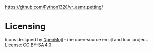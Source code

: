 https://github.com/Python1320/vr_asmr_petting/

# Licensing

Icons designed by [OpenMoji](https://openmoji.org/) – the open-source emoji and icon project. License: [CC BY-SA 4.0](https://creativecommons.org/licenses/by-sa/4.0/#)